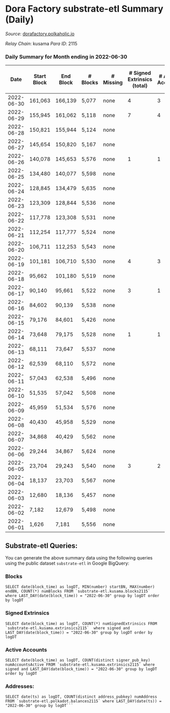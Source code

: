 # Dora Factory substrate-etl Summary (Daily)

_Source_: [dorafactory.polkaholic.io](https://dorafactory.polkaholic.io)

*Relay Chain*: kusama
*Para ID*: 2115



### Daily Summary for Month ending in 2022-06-30


| Date | Start Block | End Block | # Blocks | # Missing | # Signed Extrinsics (total) | # Active Accounts | # Addresses with Balances | # Events | # Transfers | # XCM Transfers In | # XCM Transfers Out |
| ---- | ----------- | --------- | -------- | --------- | --------------------------- | ----------------- | ------------------------- | -------- | ----------- | ------------------ | ------------------- |
| 2022-06-30 | 161,063 | 166,139 | 5,077 | none  | 4 | 3 | 370 | 10,181 | 4  |   |   |
| 2022-06-29 | 155,945 | 161,062 | 5,118 | none  | 7 | 4 | 370 | 10,272 | 366  |   |   |
| 2022-06-28 | 150,821 | 155,944 | 5,124 | none  |  |  | 8 | 10,251 |   |   |   |
| 2022-06-27 | 145,654 | 150,820 | 5,167 | none  |  |  | 8 | 10,337 |   |   |   |
| 2022-06-26 | 140,078 | 145,653 | 5,576 | none  | 1 | 1 | 8 | 11,155 |   |   |   |
| 2022-06-25 | 134,480 | 140,077 | 5,598 | none  |  |  | 8 | 11,199 |   |   |   |
| 2022-06-24 | 128,845 | 134,479 | 5,635 | none  |  |  | 8 | 11,273 |   |   |   |
| 2022-06-23 | 123,309 | 128,844 | 5,536 | none  |  |  | 8 | 11,075 |   |   |   |
| 2022-06-22 | 117,778 | 123,308 | 5,531 | none  |  |  | 8 | 11,065 |   |   |   |
| 2022-06-21 | 112,254 | 117,777 | 5,524 | none  |  |  | 8 | 11,051 |   |   |   |
| 2022-06-20 | 106,711 | 112,253 | 5,543 | none  |  |  | 8 | 11,089 |   |   |   |
| 2022-06-19 | 101,181 | 106,710 | 5,530 | none  | 4 | 3 | 8 | 11,087 | 1  | 1 ($4.90) | 1 ($4.95) |
| 2022-06-18 | 95,662 | 101,180 | 5,519 | none  |  |  | 8 | 11,041 |   |   |   |
| 2022-06-17 | 90,140 | 95,661 | 5,522 | none  | 3 | 1 | 8 | 11,068 | 1  | 1 ($14.88) | 2 ($4.96) |
| 2022-06-16 | 84,602 | 90,139 | 5,538 | none  |  |  | 7 | 11,079 |   |   |   |
| 2022-06-15 | 79,176 | 84,601 | 5,426 | none  |  |  | 7 | 10,856 |   |   |   |
| 2022-06-14 | 73,648 | 79,175 | 5,528 | none  | 1 | 1 | 7 | 11,064 | 1  |   |   |
| 2022-06-13 | 68,111 | 73,647 | 5,537 | none  |  |  | 7 | 11,092 |   | 1 ($4.63) |   |
| 2022-06-12 | 62,539 | 68,110 | 5,572 | none  |  |  | 6 | 11,147 |   |   |   |
| 2022-06-11 | 57,043 | 62,538 | 5,496 | none  |  |  | 6 | 10,995 |   |   |   |
| 2022-06-10 | 51,535 | 57,042 | 5,508 | none  |  |  | 6 | 11,019 |   |   |   |
| 2022-06-09 | 45,959 | 51,534 | 5,576 | none  |  |  | 6 | 11,155 |   |   |   |
| 2022-06-08 | 40,430 | 45,958 | 5,529 | none  |  |  | 6 | 11,061 |   |   |   |
| 2022-06-07 | 34,868 | 40,429 | 5,562 | none  |  |  | 6 | 11,127 |   |   |   |
| 2022-06-06 | 29,244 | 34,867 | 5,624 | none  |  |  | 6 | 11,251 |   |   |   |
| 2022-06-05 | 23,704 | 29,243 | 5,540 | none  | 3 | 2 | 6 | 11,101 | 1  |   |   |
| 2022-06-04 | 18,137 | 23,703 | 5,567 | none  |  |  | 4 | 11,137 |   |   |   |
| 2022-06-03 | 12,680 | 18,136 | 5,457 | none  |  |  | 4 | 10,917 |   |   |   |
| 2022-06-02 | 7,182 | 12,679 | 5,498 | none  |  |  | 4 | 11,000 |   |   |   |
| 2022-06-01 | 1,626 | 7,181 | 5,556 | none  |  |  | 4 | 11,115 |   |   |   |

## Substrate-etl Queries:
You can generate the above summary data using the following queries using the public dataset `substrate-etl` in Google BigQuery:


### Blocks
```
SELECT date(block_time) as logDT, MIN(number) startBN, MAX(number) endBN, COUNT(*) numBlocks FROM `substrate-etl.kusama.blocks2115`  where LAST_DAY(date(block_time)) = "2022-06-30" group by logDT order by logDT
```


### Signed Extrinsics
```
SELECT date(block_time) as logDT, COUNT(*) numSignedExtrinsics FROM `substrate-etl.kusama.extrinsics2115`  where signed and LAST_DAY(date(block_time)) = "2022-06-30" group by logDT order by logDT
```


### Active Accounts
```
SELECT date(block_time) as logDT, COUNT(distinct signer_pub_key) numAccountsActive FROM `substrate-etl.kusama.extrinsics2115` where signed and LAST_DAY(date(block_time)) = "2022-06-30" group by logDT order by logDT
```


### Addresses:
```
SELECT date(ts) as logDT, COUNT(distinct address_pubkey) numAddress FROM `substrate-etl.polkadot.balances2115` where LAST_DAY(date(ts)) = "2022-06-30" group by logDT```

